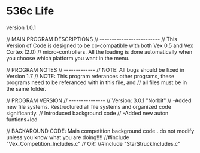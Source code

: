 # 536c Life
version 1.0.1

// MAIN PROGRAM DESCRIPTIONS
// -------------------------
// This Version of Code is designed to be co-compatible with both Vex 0.5 and Vex Cortex (2.0)
// micro-controllers. All the loading is done automatically when you choose which platform you want in the menu.


// PROGRAM NOTES
// -------------
// NOTE: All bugs should be fixed in Version 1.7
// NOTE: This program referances other programs, these programs need to be referanced with in this file, and
//       all files must be in the same folder.

// PROGRAM VERSION
// ---------------
// Version: 3.0.1 "Norbit"
//		-Added new file systems. Restructured all file systems and organized code significantly.
//		 Introduced background code
//		-Added new auton funtions+lcd



// BACKAROUND CODE: Main competition background code...do not modify unless you know what you are doing!!!!
//#include "Vex_Competition_Includes.c"
//  OR:
//#include "StarStruckIncludes.c"

